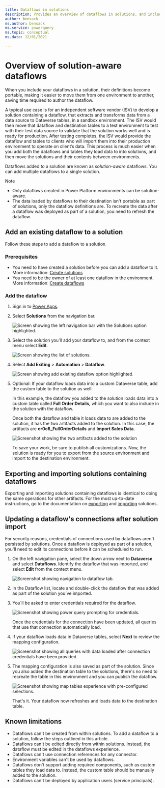 ```yaml
---
title: Dataflows in solutions
description: Provides an overview of dataflows in solutions, and includes special considerations and limitations.
author: bensack
ms.author: bensack
ms.service: powerquery 
ms.topic: conceptual 
ms.date: 12/01/2021 

---
```


# Overview of solution-aware dataflows

When you include your dataflows in a solution, their definitions become portable, making it easier to move them from one environment to another, saving time required to author the dataflow.

A typical use case is for an independent software vendor (ISV) to develop a solution containing a dataflow, that extracts and transforms data from a data source to Dataverse tables, in a sandbox environment. The ISV would then move that dataflow and destination tables to a test environment to test with their test data source to validate that the solution works well and is ready for production. After testing completes, the ISV would provide the dataflow and tables to clients who will import them into their production environment to operate on client’s data. This process is much easier when you add both the dataflows and tables they load data to into solutions, and then move the solutions and their contents between environments.

Dataflows added to a solution are known as *solution-aware* dataflows. You can add multiple dataflows to a single solution.

> [!NOTE]
>
> * Only dataflows created in Power Platform environments can be solution-aware.
> * The data loaded by dataflows to their destination isn't portable as part of solutions, only the dataflow definitions are. To recreate the data after a dataflow was deployed as part of a solution, you need to refresh the dataflow.

## Add an existing dataflow to a solution

Follow these steps to add a dataflow to a solution.

### Prerequisites

* You need to have created a solution before you can add a dataflow to it. More information: [Create solutions](/powerapps/maker/data-platform/create-solution)
* You need to be the owner of at least one dataflow in the environment. More information: [Create dataflows](/data-integration/dataflows/dataflows-integration-overview)

### Add the dataflow

1. Sign in to [Power Apps](https://powerapps.microsoft.com).
2. Select **Solutions** from the navigation bar.

   ![Screen showing the left navigation bar with the Solutions option highlighted.](./media/dataflows-solution-awareness/select-solutions-from-left-nav.png)

3. Select the solution you'll add your dataflow to, and from the context menu select **Edit**.

   ![Screen showing the list of solutions.](./media/dataflows-solution-awareness/Solutions_02_EditSolution.png)

4. Select **Add Exiting** > **Automation** > **Dataflow**.

   ![Screen showing add existing dataflow option highlighted.](./media/dataflows-solution-awareness/Solutions_03_AddExistingDataflow.png)

5. Optional: If your dataflow loads data into a custom Dataverse table, add the custom table to the solution as well.

   In this example, the dataflow you added to the solution loads data into a custom table called **Full Order Details**, which you want to also include in the solution with the dataflow.

   Once both the dataflow and table it loads data to are added to the solution, it has the two artifacts added to the solution. In this case, the artifacts are **cr0c8_FullOrderDetails** and **Import Sales Data**.

    ![Screenshot showing the two artifacts added to the solution](./media/dataflows-solution-awareness/Solutions_06_ComponentsAdded.png)

   To save your work, be sure to publish all customizations. Now, the solution is ready for you to export from the source environment and import to the destination environment.

## Exporting and importing solutions containing dataflows

Exporting and importing solutions containing dataflows is identical to doing the same operations for other artifacts. For the most up-to-date instructions, go to the documentation on [exporting](/powerapps/maker/data-platform/export-solutions) and [importing](/powerapps/maker/data-platform/import-update-export-solutions) solutions.

## Updating a dataflow's connections after solution import

For security reasons, credentials of connections used by dataflows aren't persisted by solutions. Once a dataflow is deployed as part of a solution, you'll need to edit its connections before it can be scheduled to run.

1. On the left navigation pane, select the down arrow next to **Dataverse** and select **Dataflows**. Identify the dataflow that was imported, and select **Edit** from the context menu.

   ![Screenshot showing navigation to dataflow tab.](./media/dataflows-solution-awareness/Solutions_dataflows_after_Import_02.png)

2. In the Dataflow list, locate and double-click the dataflow that was added as part of the solution you’ve imported.

3. You'll be asked to enter credentials required for the dataflow.

   ![Screenshot showing power query prompting for credentials.](./media/dataflows-solution-awareness/Solutions_dataflows_after_Import_03.png)

   Once the credentials for the connection have been updated, all queries that use that connection automatically load.

4. If your dataflow loads data in Dataverse tables, select **Next** to review the mapping configuration.

   ![Screenshot showing all queries with data loaded after connection credentials have been provided.](./media/dataflows-solution-awareness/Solutions_dataflows_after_Import_05.png)

5. The mapping configuration is also saved as part of the solution. Since you also added the destination table to the solutions, there's no need to recreate the table in this environment and you can publish the dataflow.

   ![Screenshot showing map tables experience with pre-configured selections.](./media/dataflows-solution-awareness/Solutions_dataflows_after_Import_06.png)

   That's it. Your dataflow now refreshes and loads data to the destination table.

## Known limitations

* Dataflows can't be created from within solutions. To add a dataflow to a solution, follow the steps outlined in this article.
* Dataflows can't be edited directly from within solutions. Instead, the dataflow must be edited in the dataflows experience.
* Dataflows can't use connection references for any connector.
* Environment variables can't be used by dataflows.
* Dataflows don't support adding required components, such as custom tables they load data to. Instead, the custom table should be manually added to the solution.
* Dataflows can't be deployed by application users (service principals).
